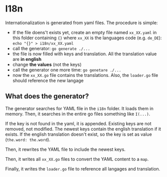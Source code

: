 # I18n

Internationalization is generated from yaml files. The procedure is simple:

- If the file doens't exists yet, create an empty file named `xx_XX.yaml` in this folder containing `{}` where `xx_XX` is the languages code (e.g. `de_DE`): `echo "{}" > i18n/xx_XX.yaml`
- call the generator: `go generate ./...`
- the file is now filled with keys and translation. All the translation value are **in english**
- change **the values** (not the keys)
- call the generator one more time: `go genetare ./...`
- now the `xx_XX.go` file contains the translations. Also, the `loader.go` file should reference the new langage

## What does the generator?

The generator searches for YAML file in the `i18n` folder. It loads them in memory. Then, it searches in the entire go files something like `I(...)`.

If the key is not found in the yaml, it is appended. Existing keys are not removed, not modified. The newest keys contain the english translation if it exists. If the english translation doesn't exist, so the key is set as value (`the.word: the.word`).

Then, it rewrites the YAML file to include the newest keys.

Then, it writes all `xx_XX.go` files to convert the YAML content to a `map`.

Finally, it writes the `loader.go` file to reference all langages and translation.
